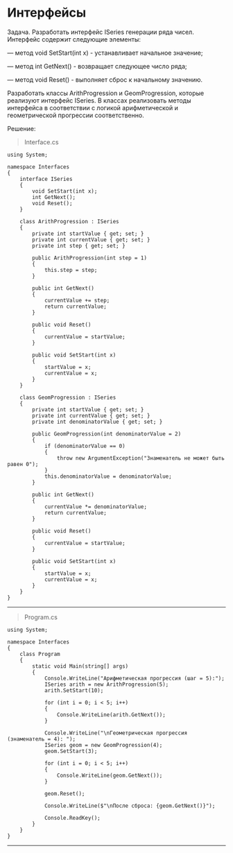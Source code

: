 # Интерфейсы

Задача. Разработать интерфейс ISeries генерации ряда чисел. Интерфейс содержит следующие элементы:

— метод void SetStart(int x) - устанавливает начальное значение;

— метод int GetNext() - возвращает следующее число ряда;

— метод void Reset() - выполняет сброс к начальному значению.

Разработать классы ArithProgression и GeomProgression, которые реализуют интерфейс ISeries. В классах реализовать методы интерфейса в соответствии с логикой арифметической и геометрической прогрессии соответственно.

Решение:
> Interface.cs
```
using System;

namespace Interfaces
{
    interface ISeries
    {
        void SetStart(int x);
        int GetNext();
        void Reset();
    }

    class ArithProgression : ISeries
    {
        private int startValue { get; set; }
        private int currentValue { get; set; }
        private int step { get; set; }

        public ArithProgression(int step = 1)
        {
            this.step = step;
        }

        public int GetNext()
        {
            currentValue += step;
            return currentValue;
        }

        public void Reset()
        {
            currentValue = startValue;
        }

        public void SetStart(int x)
        {
            startValue = x;
            currentValue = x;
        }
    }

    class GeomProgression : ISeries
    {
        private int startValue { get; set; }
        private int currentValue { get; set; }
        private int denominatorValue { get; set; }

        public GeomProgression(int denominatorValue = 2)
        {
            if (denominatorValue == 0)
            {
                throw new ArgumentException("Знаменатель не может быть равен 0");
            }
            this.denominatorValue = denominatorValue;
        }

        public int GetNext()
        {
            currentValue *= denominatorValue;
            return currentValue;
        }

        public void Reset()
        {
            currentValue = startValue;
        }

        public void SetStart(int x)
        {
            startValue = x;
            currentValue = x;
        }
    }
}
```
___
> Program.cs
```
using System;

namespace Interfaces
{
    class Program
    {
        static void Main(string[] args)
        {
            Console.WriteLine("Арифметическая прогрессия (шаг = 5):");
            ISeries arith = new ArithProgression(5);
            arith.SetStart(10);

            for (int i = 0; i < 5; i++)
            {
                Console.WriteLine(arith.GetNext());
            }

            Console.WriteLine("\nГеометрическая прогрессия (знаменатель = 4): ");
            ISeries geom = new GeomProgression(4);
            geom.SetStart(3);

            for (int i = 0; i < 5; i++)
            {
                Console.WriteLine(geom.GetNext());
            }

            geom.Reset();

            Console.WriteLine($"\nПосле сброса: {geom.GetNext()}");

            Console.ReadKey();
        }
    }
}

```
___
